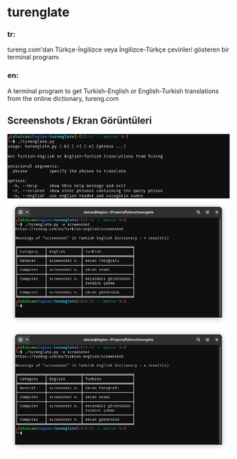 # turenglate

### tr:

tureng.com'dan Türkçe-İngilizce veya İngilizce-Türkçe çevirileri gösteren bir terminal programı

### en:

A terminal program to get Turkish-English or English-Turkish translations from the online dictionary, tureng.com

## Screenshots / Ekran Görüntüleri

![Screenshot of the program's help](screenshots/turenglate-screenshot3.png)
![Screenshot of the program's output with -e option](screenshots/turenglate-screenshot2.png)
![Screenshot of the program's output](screenshots/turenglate-screenshot2.png)
